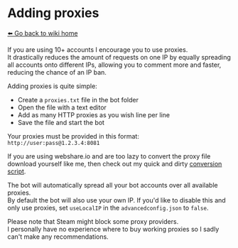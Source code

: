 # Adding proxies
[⬅️ Go back to wiki home](./)

If you are using 10+ accounts I encourage you to use proxies.  
It drastically reduces the amount of requests on one IP by equally spreading all accounts onto different IPs, allowing you to comment more and faster, reducing the chance of an IP ban.  
  
Adding proxies is quite simple:  
- Create a `proxies.txt` file in the bot folder  
- Open the file with a text editor  
- Add as many HTTP proxies as you wish line per line  
- Save the file and start the bot  
  
Your proxies must be provided in this format: `http://user:pass@1.2.3.4:8081`  

If you are using webshare.io and are too lazy to convert the proxy file download yourself like me, then check out my quick and dirty [conversion script](https://github.com/3urobeat/webshare-proxies-file-converter).  

The bot will automatically spread all your bot accounts over all available proxies.  
By default the bot will also use your own IP. If you'd like to disable this and only use proxies, set `useLocalIP` in the `advancedconfig.json` to `false`.

Please note that Steam might block some proxy providers.  
I personally have no experience where to buy working proxies so I sadly can't make any recommendations.  